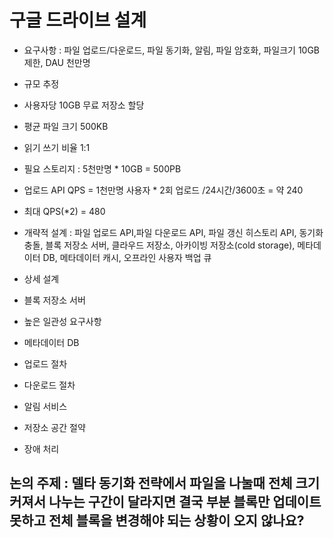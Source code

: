 # 구글 드라이브 설계
- 요구사항 : 파일 업로드/다운로드, 파일 동기화, 알림, 파일 암호화, 파일크기 10GB 제한, DAU 천만명


- 규모 추정
 - 사용자당 10GB 무료 저장소 할당
 - 평균 파일 크기 500KB
 - 읽기 쓰기 비율 1:1
 - 필요 스토리지 : 5천만명 * 10GB = 500PB
 - 업로드 API QPS = 1천만명 사용자 * 2회 업로드 /24시간/3600초 = 약 240
 - 최대 QPS(*2) = 480


- 개략적 설계 : 파일 업로드 API,파일 다운로드 API, 파일 갱신 히스토리 API, 동기화 충돌, 블록 저장소 서버, 클라우드 저장소, 아카이빙 저장소(cold storage), 메타데이터 DB, 메타데이터 캐시, 오프라인 사용자 백업 큐


- 상세 설계
 - 블록 저장소 서버
 - 높은 일관성 요구사항
 - 메타데이터 DB
 - 업로드 절차
 - 다운로드 절차
 - 알림 서비스
 - 저장소 공간 절약
 - 장애 처리


 ## 논의 주제 : 델타 동기화 전략에서 파일을 나눌때 전체 크기 커져서 나누는 구간이 달라지면 결국 부분 블록만 업데이트 못하고 전체 블록을 변경해야 되는 상황이 오지 않나요?
